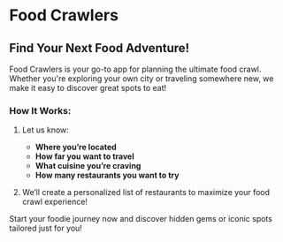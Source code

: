 # Food Crawlers

## Find Your Next Food Adventure!  

Food Crawlers is your go-to app for planning the ultimate food crawl. Whether you're exploring your own city or traveling somewhere new, we make it easy to discover great spots to eat!  

### How It Works:
1. Let us know:
   - **Where you’re located**  
   - **How far you want to travel**  
   - **What cuisine you’re craving**  
   - **How many restaurants you want to try**  

2. We’ll create a personalized list of restaurants to maximize your food crawl experience!  

Start your foodie journey now and discover hidden gems or iconic spots tailored just for you!  
